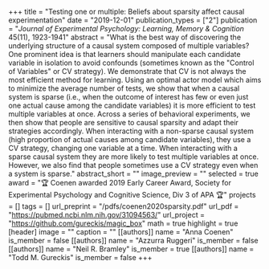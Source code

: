 +++
title = "Testing one or multiple: Beliefs about sparsity affect causal experimentation"
date = "2019-12-01"
publication_types = ["2"]
publication = "_Journal of Experimental Psychology: Learning, Memory & Cognition_ 45(11), 1923-1941"
abstract = "What is the best way of discovering the underlying structure of a causal system composed of multiple variables? One prominent idea is that learners should manipulate each candidate variable in isolation to avoid confounds (sometimes known as the \"Control of Variables\" or CV strategy). We demonstrate that CV is not always the most efficient method for learning. Using an optimal actor model which aims to minimize the average number of tests, we show that when a causal system is sparse (i.e., when the outcome of interest has few or even just one actual cause among the candidate variables) it is more efficient to test multiple variables at once. Across a series of behavioral experiments, we then show that people are sensitive to causal sparsity and adapt their strategies accordingly. When interacting with a non-sparse causal system (high proportion of actual causes among candidate variables), they use a CV strategy, changing one variable at a time. When interacting with a sparse causal system they are more likely to test multiple variables at once. However, we also find that people sometimes use a CV strategy even when a system is sparse."
abstract_short = ""
image_preview = ""
selected = true
award = "🏆 Coenen awarded 2019 Early Career Award, Society for Experimental Psychology and Cognitive Science, Div 3 of APA 🏆"
projects = []
tags = []
url_preprint = "/pdfs/coenen2020sparsity.pdf"
url_pdf = "https://pubmed.ncbi.nlm.nih.gov/31094563/"
url_project = "https://github.com/gureckis/magic_box"
math = true
highlight = true
[header]
image = ""
caption = ""
[[authors]]
	name = "Anna Coenen"
	is_member = false
[[authors]]
	name = "Azzurra Ruggeri"
	is_member = false
[[authors]]
	name = "Neil R. Bramley"
	is_member = true
[[authors]]
	name = "Todd M. Gureckis"
	is_member = false
+++
